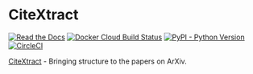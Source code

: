 # CiteXtract

[![Read the Docs](https://img.shields.io/readthedocs/citextract.svg)](https://citextract.readthedocs.io/en/latest/)
[![Docker Cloud Build Status](https://img.shields.io/docker/cloud/build/kmjjacobs/citextract.svg)](https://cloud.docker.com/repository/docker/kmjjacobs/citextract)
[![PyPI - Python Version](https://img.shields.io/pypi/pyversions/citextract.svg)](https://img.shields.io/pypi/pyversions/citextract.svg)
[![CircleCI](https://img.shields.io/circleci/build/github/kmjjacobs/citextract/master.svg)](https://circleci.com/gh/kmjjacobs/citextract/tree/master)

[CiteXtract](https://www.citextract.com/) - Bringing structure to the papers on ArXiv.